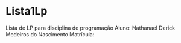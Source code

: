 # Lista1Lp
Lista de LP para disciplina de programação
Aluno: Nathanael Derick Medeiros do Nascimento
Matrícula:
